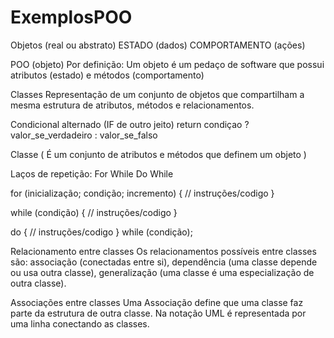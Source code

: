 # ExemplosPOO

Objetos (real ou abstrato)
	ESTADO (dados)
	COMPORTAMENTO (ações)

POO (objeto)
	Por definição: Um objeto é um pedaço de software que possui atributos (estado) e métodos (comportamento)

Classes
	Representação de um conjunto de objetos que compartilham a mesma estrutura de atributos, métodos e relacionamentos. 
 
Condicional alternado (IF de outro jeito)
 	return condiçao ? valor_se_verdadeiro : valor_se_falso

Classe (
	É um conjunto de atributos e métodos que definem um objeto
)

Laços de repetição:
	For
	While
	Do While

for (inicialização; condição; incremento) {
	// instruções/codigo
}

while (condição) {
	// instruções/codigo
}

do {
	// instruções/codigo
} while (condição);

Relacionamento entre classes
   Os relacionamentos possíveis entre classes são: associação (conectadas entre si), dependência (uma classe depende ou usa outra classe), generalização (uma classe é uma especialização de outra classe).



Associações entre classes
	Uma Associação define que uma classe faz parte da estrutura de outra classe.
	Na notação UML é representada por uma linha conectando as classes.



